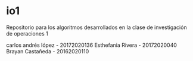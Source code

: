 # io1
Repositorio para los algoritmos desarrollados en la clase de investigación de operaciones 1

carlos andrés lópez - 20172020136
Esthefania Rivera - 20172020040
Brayan Castañeda - 20162020110
